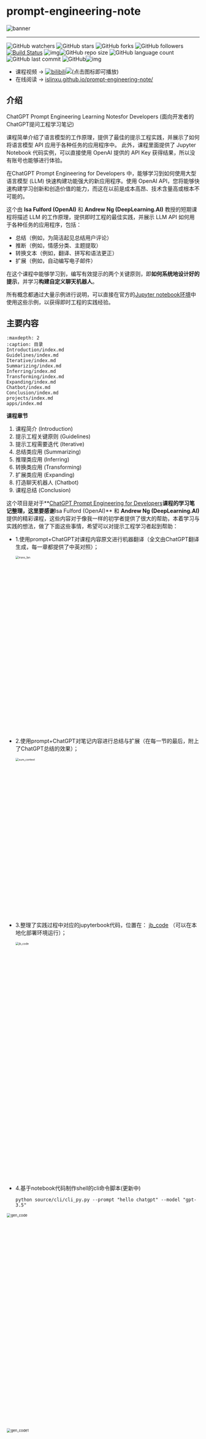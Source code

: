 # prompt-engineering-note



![banner](https://user-images.githubusercontent.com/59380685/235316290-9a297ce3-ba65-4e66-ae02-f7b62cd42210.png)

---

![GitHub watchers](https://img.shields.io/github/watchers/isLinXu/prompt-engineering-note.svg?style=social) ![GitHub stars](https://img.shields.io/github/stars/isLinXu/prompt-engineering-note.svg?style=social) ![GitHub forks](https://img.shields.io/github/forks/isLinXu/prompt-engineering-note.svg?style=social) ![GitHub followers](https://img.shields.io/github/followers/isLinXu.svg?style=social)
 [![Build Status](https://img.shields.io/endpoint.svg?url=https%3A%2F%2Factions-badge.atrox.dev%2Fatrox%2Fsync-dotenv%2Fbadge&style=flat)](https://github.com/isLinXu/prompt-engineering-note)  ![img](https://badgen.net/badge/icon/learning?icon=deepscan&label)![GitHub repo size](https://img.shields.io/github/repo-size/isLinXu/prompt-engineering-note.svg?style=flat-square) ![GitHub language count](https://img.shields.io/github/languages/count/isLinXu/prompt-engineering-note)  ![GitHub last commit](https://img.shields.io/github/last-commit/isLinXu/prompt-engineering-note) ![GitHub](https://img.shields.io/github/license/isLinXu/prompt-engineering-note.svg?style=flat-square)![img](https://hits.dwyl.com/isLinXu/prompt-engineering-note.svg)

- 课程视频 -> [![bilibili](https://img.shields.io/badge/dynamic/json?label=views&style=social&logo=bilibili&query=data.stat.view&url=https%3A%2F%2Fapi.bilibili.com%2Fx%2Fweb-interface%2Fview%3Fbvid%3DBV1vM4y1U7b5)](https://www.bilibili.com/video/BV1No4y1t7Zn/)[![](https://img.shields.io/youtube/views/K0SZ9mdygTw?style=social)](https://learn.deeplearning.ai/chatgpt-prompt-eng)(点击图标即可播放)
- 在线阅读 -> [islinxu.github.io/prompt-engineering-note/](https://islinxu.github.io/prompt-engineering-note/)

## 介绍

ChatGPT Prompt Engineering Learning Notesfor Developers (面向开发者的ChatGPT提问工程学习笔记)

课程简单介绍了语言模型的工作原理，提供了最佳的提示工程实践，并展示了如何将语言模型 API 应用于各种任务的应用程序中。
此外，课程里面提供了 Jupyter Notebook 代码实例，可以直接使用 OpenAI 提供的 API Key 获得结果，所以没有账号也能够进行体验。

在ChatGPT Prompt Engineering for Developers 中，能够学习到如何使用大型语言模型 (LLM) 快速构建功能强大的新应用程序。使用 OpenAI API，您将能够快速构建学习创新和创造价值的能力，而这在以前是成本高昂、技术含量高或根本不可能的。

这个由 **Isa Fulford (OpenAI)** 和 **Andrew Ng (DeepLearning.AI)** 教授的短期课程将描述 LLM 的工作原理，提供即时工程的最佳实践，并展示 LLM API 如何用于各种任务的应用程序，包括：

- 总结（例如，为简洁起见总结用户评论）
- 推断（例如，情感分类、主题提取）
- 转换文本（例如，翻译、拼写和语法更正）
- 扩展（例如，自动编写电子邮件）

在这个课程中能够学习到，编写有效提示的两个关键原则，即**如何系统地设计好的提示**，并学习**构建自定义聊天机器人**。 

所有概念都通过大量示例进行说明，可以直接在官方的[Jupyter notebook环境](https://s172-31-9-165p16067.lab-aws-production.deeplearning.ai/notebooks/)中使用这些示例，以获得即时工程的实践经验。 

## 主要内容

```{toctree}
:maxdepth: 2
:caption: 目录
Introduction/index.md
Guidelines/index.md
Iterative/index.md
Summarizing/index.md
Inferring/index.md
Transforming/index.md
Expanding/index.md
Chatbot/index.md
Conclusion/index.md
projects/index.md
apps/index.md
```

**课程章节** 

1. 课程简介 (Introduction) 
2. 提示工程关键原则 (Guidelines) 
3. 提示工程需要迭代 (Iterative) 
4. 总结类应用 (Summarizing) 
5. 推理类应用 (Inferring) 
6. 转换类应用 (Transforming) 
7. 扩展类应用 (Expanding) 
8. 打造聊天机器人 (Chatbot) 
9. 课程总结 (Conclusion)

这个项目是对于**[ChatGPT Prompt Engineering for Developers](https://www.deeplearning.ai/short-courses/chatgpt-prompt-engineering-for-developers/)**课程的学习笔记整理，这里要感谢**Isa Fulford (OpenAI)** 和 **Andrew Ng (DeepLearning.AI)** 提供的精彩课程，这些内容对于像我一样的初学者提供了很大的帮助，本着学习与实践的想法，做了下面这些事情，希望可以对提示工程学习者起到帮助：

- 1.使用prompt+ChatGPT对课程内容原文进行机器翻译（全文由ChatGPT翻译生成，每一章都提供了中英对照）；

  <img width="917" alt="trans_lan" src="https://user-images.githubusercontent.com/59380685/235310208-d447904e-5a19-4f70-a4f9-9f608517acc1.png" style="zoom: 50%;" >

- 2.使用prompt+ChatGPT对笔记内容进行总结与扩展（在每一节的最后，附上了ChatGPT总结的效果）；

  <img width="824" alt="sum_context" src="https://user-images.githubusercontent.com/59380685/235310262-b82a8243-3e72-4a12-b36a-ef24206c563e.png" style="zoom:50%;" >

- 3.整理了实践过程中对应的jupyterbook代码，位置在： [jb_code](./source/jb_code) （可以在本地化部署环境运行）；

  <img width="1235" alt="jb_code" src="https://user-images.githubusercontent.com/59380685/235310289-7f787cfd-2277-4722-97f8-2f30605321f6.png" style="zoom:50%;" >

- 4.基于notebook代码制作shell的cli命令脚本(更新中)

  ```shell
  python source/cli/cli_py.py --prompt "hello chatgpt" --model "gpt-3.5"
  ```

<img width="837" alt="gen_code" src="https://user-images.githubusercontent.com/59380685/235404063-3b64ae5c-df09-4b3f-a687-5f2b05b005c3.png" style="zoom: 67%;" >

<img width="755" alt="gen_code1" src="https://user-images.githubusercontent.com/59380685/235404104-338eae8f-e170-4b44-a4a3-55005562a179.png" style="zoom: 67%;" >

- 5.整理了提示工程相关的awesome的项目清单(更新中)：
  https://islinxu.github.io/prompt-engineering-note/projects/index.html

- 6.玩具项目: 引导ChatGPT实现生成[tiny-gpt]()(从零开始实现一个简单的gpt模型)

  - 记录在[tiny-gpt](projects/tiny-gpt/tiny-gpt.md) 

  ![tiny-gpt](https://user-images.githubusercontent.com/59380685/236223231-ed5e44d3-7b43-4ab2-a5cd-22e791d4ae28.png)

- ... ...

## 致谢

- https://learn.deeplearning.ai/chatgpt-prompt-eng/
- https://github.com/openai/openai-cookbook
- https://github.com/openai/openai-python
- https://github.com/openai/chatgpt-retrieval-plugin
- https://learnwithhasan.com/prompt-engineering-guide/







